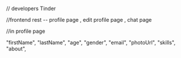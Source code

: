 // developers Tinder

//frontend
rest -- profile page , edit profile page , chat page

//in profile page

"firstName",
"lastName",
"age",
"gender",
"email",
"photoUrl",
"skills",
"about",
